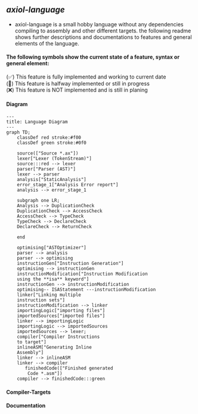 ## _*axiol-language*_

- axiol-language is a small hobby language without any dependencies compiling 
to assembly and other different targets. the following readme  shows further descriptions
and documentations to features and general elements of the language.

#### The following symbols show the current state of a feature, syntax or general element:

(✅) This feature is fully implemented and working to current date   
(🚧) This feature is halfway implemented or still in progress   
(❌) This feature is NOT implemented and is still in planing

#### Diagram

```mermaid
---
title: Language Diagram
---
graph TD;
    classDef red stroke:#f00
    classDef green stroke:#0f0

    source(["Source *.ax"])
    lexer["Lexer (TokenStream)"]
    source:::red --> lexer
    parser["Parser (AST)"]
    lexer --> parser
    analysis["StaticAnalysis"]
    error_stage_1["Analysis Error report"]
    analysis --> error_stage_1
    
    subgraph one LR;
    Analysis --> DuplicationCheck
    DuplicationCheck --> AccessCheck
    AccessCheck --> TypeCheck
    TypeCheck --> DeclareCheck
    DeclareCheck --> ReturnCheck
    
    end
    
    optimising["ASTOptimizer"]
    parser --> analysis
    parser --> optimising    
    instructionGen["Instruction Generation"]
    optimising --> instructionGen
    instructionModification["Instruction Modification
    using the **isa** keyword"]
    instructionGen --> instructionModification
    optimising-- ISAStatement ---instructionModification
    linker["Linking multiple
    instruction sets"]
    instructionModification --> linker
    importingLogic["importing files"]
    importedSources["imported files"]
    linker --> importingLogic
    importingLogic --> importedSources
    importedSources --> lexer;
    compiler["Compiler Instructions
    to target"]
    inlineASM["Generating Inline 
    Assembly"]
    linker --> inlineASM
    linker --> compiler
       finishedCode(["Finished generated
        Code *.asm"])
    compiler --> finishedCode:::green
```

#### Compiler-Targets


#### Documentation 
